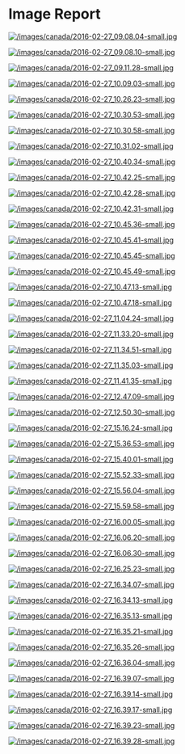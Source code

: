 # Image Report
[![/images/canada/2016-02-27_09.08.04-small.jpg](/images/canada/2016-02-27_09.08.04-small.jpg)](/images/canada/2016-02-27_09.08.04.jpg)

[![/images/canada/2016-02-27_09.08.10-small.jpg](/images/canada/2016-02-27_09.08.10-small.jpg)](/images/canada/2016-02-27_09.08.10.jpg)

[![/images/canada/2016-02-27_09.11.28-small.jpg](/images/canada/2016-02-27_09.11.28-small.jpg)](/images/canada/2016-02-27_09.11.28.jpg)

[![/images/canada/2016-02-27_10.09.03-small.jpg](/images/canada/2016-02-27_10.09.03-small.jpg)](/images/canada/2016-02-27_10.09.03.jpg)

[![/images/canada/2016-02-27_10.26.23-small.jpg](/images/canada/2016-02-27_10.26.23-small.jpg)](/images/canada/2016-02-27_10.26.23.jpg)

[![/images/canada/2016-02-27_10.30.53-small.jpg](/images/canada/2016-02-27_10.30.53-small.jpg)](/images/canada/2016-02-27_10.30.53.jpg)

[![/images/canada/2016-02-27_10.30.58-small.jpg](/images/canada/2016-02-27_10.30.58-small.jpg)](/images/canada/2016-02-27_10.30.58.jpg)

[![/images/canada/2016-02-27_10.31.02-small.jpg](/images/canada/2016-02-27_10.31.02-small.jpg)](/images/canada/2016-02-27_10.31.02.jpg)

[![/images/canada/2016-02-27_10.40.34-small.jpg](/images/canada/2016-02-27_10.40.34-small.jpg)](/images/canada/2016-02-27_10.40.34.jpg)

[![/images/canada/2016-02-27_10.42.25-small.jpg](/images/canada/2016-02-27_10.42.25-small.jpg)](/images/canada/2016-02-27_10.42.25.jpg)

[![/images/canada/2016-02-27_10.42.28-small.jpg](/images/canada/2016-02-27_10.42.28-small.jpg)](/images/canada/2016-02-27_10.42.28.jpg)

[![/images/canada/2016-02-27_10.42.31-small.jpg](/images/canada/2016-02-27_10.42.31-small.jpg)](/images/canada/2016-02-27_10.42.31.jpg)

[![/images/canada/2016-02-27_10.45.36-small.jpg](/images/canada/2016-02-27_10.45.36-small.jpg)](/images/canada/2016-02-27_10.45.36.jpg)

[![/images/canada/2016-02-27_10.45.41-small.jpg](/images/canada/2016-02-27_10.45.41-small.jpg)](/images/canada/2016-02-27_10.45.41.jpg)

[![/images/canada/2016-02-27_10.45.45-small.jpg](/images/canada/2016-02-27_10.45.45-small.jpg)](/images/canada/2016-02-27_10.45.45.jpg)

[![/images/canada/2016-02-27_10.45.49-small.jpg](/images/canada/2016-02-27_10.45.49-small.jpg)](/images/canada/2016-02-27_10.45.49.jpg)

[![/images/canada/2016-02-27_10.47.13-small.jpg](/images/canada/2016-02-27_10.47.13-small.jpg)](/images/canada/2016-02-27_10.47.13.jpg)

[![/images/canada/2016-02-27_10.47.18-small.jpg](/images/canada/2016-02-27_10.47.18-small.jpg)](/images/canada/2016-02-27_10.47.18.jpg)

[![/images/canada/2016-02-27_11.04.24-small.jpg](/images/canada/2016-02-27_11.04.24-small.jpg)](/images/canada/2016-02-27_11.04.24.jpg)

[![/images/canada/2016-02-27_11.33.20-small.jpg](/images/canada/2016-02-27_11.33.20-small.jpg)](/images/canada/2016-02-27_11.33.20.jpg)

[![/images/canada/2016-02-27_11.34.51-small.jpg](/images/canada/2016-02-27_11.34.51-small.jpg)](/images/canada/2016-02-27_11.34.51.jpg)

[![/images/canada/2016-02-27_11.35.03-small.jpg](/images/canada/2016-02-27_11.35.03-small.jpg)](/images/canada/2016-02-27_11.35.03.jpg)

[![/images/canada/2016-02-27_11.41.35-small.jpg](/images/canada/2016-02-27_11.41.35-small.jpg)](/images/canada/2016-02-27_11.41.35.jpg)

[![/images/canada/2016-02-27_12.47.09-small.jpg](/images/canada/2016-02-27_12.47.09-small.jpg)](/images/canada/2016-02-27_12.47.09.jpg)

[![/images/canada/2016-02-27_12.50.30-small.jpg](/images/canada/2016-02-27_12.50.30-small.jpg)](/images/canada/2016-02-27_12.50.30.jpg)

[![/images/canada/2016-02-27_15.16.24-small.jpg](/images/canada/2016-02-27_15.16.24-small.jpg)](/images/canada/2016-02-27_15.16.24.jpg)

[![/images/canada/2016-02-27_15.36.53-small.jpg](/images/canada/2016-02-27_15.36.53-small.jpg)](/images/canada/2016-02-27_15.36.53.jpg)

[![/images/canada/2016-02-27_15.40.01-small.jpg](/images/canada/2016-02-27_15.40.01-small.jpg)](/images/canada/2016-02-27_15.40.01.jpg)

[![/images/canada/2016-02-27_15.52.33-small.jpg](/images/canada/2016-02-27_15.52.33-small.jpg)](/images/canada/2016-02-27_15.52.33.jpg)

[![/images/canada/2016-02-27_15.56.04-small.jpg](/images/canada/2016-02-27_15.56.04-small.jpg)](/images/canada/2016-02-27_15.56.04.jpg)

[![/images/canada/2016-02-27_15.59.58-small.jpg](/images/canada/2016-02-27_15.59.58-small.jpg)](/images/canada/2016-02-27_15.59.58.jpg)

[![/images/canada/2016-02-27_16.00.05-small.jpg](/images/canada/2016-02-27_16.00.05-small.jpg)](/images/canada/2016-02-27_16.00.05.jpg)

[![/images/canada/2016-02-27_16.06.20-small.jpg](/images/canada/2016-02-27_16.06.20-small.jpg)](/images/canada/2016-02-27_16.06.20.jpg)

[![/images/canada/2016-02-27_16.06.30-small.jpg](/images/canada/2016-02-27_16.06.30-small.jpg)](/images/canada/2016-02-27_16.06.30.jpg)

[![/images/canada/2016-02-27_16.25.23-small.jpg](/images/canada/2016-02-27_16.25.23-small.jpg)](/images/canada/2016-02-27_16.25.23.jpg)

[![/images/canada/2016-02-27_16.34.07-small.jpg](/images/canada/2016-02-27_16.34.07-small.jpg)](/images/canada/2016-02-27_16.34.07.jpg)

[![/images/canada/2016-02-27_16.34.13-small.jpg](/images/canada/2016-02-27_16.34.13-small.jpg)](/images/canada/2016-02-27_16.34.13.jpg)

[![/images/canada/2016-02-27_16.35.13-small.jpg](/images/canada/2016-02-27_16.35.13-small.jpg)](/images/canada/2016-02-27_16.35.13.jpg)

[![/images/canada/2016-02-27_16.35.21-small.jpg](/images/canada/2016-02-27_16.35.21-small.jpg)](/images/canada/2016-02-27_16.35.21.jpg)

[![/images/canada/2016-02-27_16.35.26-small.jpg](/images/canada/2016-02-27_16.35.26-small.jpg)](/images/canada/2016-02-27_16.35.26.jpg)

[![/images/canada/2016-02-27_16.36.04-small.jpg](/images/canada/2016-02-27_16.36.04-small.jpg)](/images/canada/2016-02-27_16.36.04.jpg)

[![/images/canada/2016-02-27_16.39.07-small.jpg](/images/canada/2016-02-27_16.39.07-small.jpg)](/images/canada/2016-02-27_16.39.07.jpg)

[![/images/canada/2016-02-27_16.39.14-small.jpg](/images/canada/2016-02-27_16.39.14-small.jpg)](/images/canada/2016-02-27_16.39.14.jpg)

[![/images/canada/2016-02-27_16.39.17-small.jpg](/images/canada/2016-02-27_16.39.17-small.jpg)](/images/canada/2016-02-27_16.39.17.jpg)

[![/images/canada/2016-02-27_16.39.23-small.jpg](/images/canada/2016-02-27_16.39.23-small.jpg)](/images/canada/2016-02-27_16.39.23.jpg)

[![/images/canada/2016-02-27_16.39.28-small.jpg](/images/canada/2016-02-27_16.39.28-small.jpg)](/images/canada/2016-02-27_16.39.28.jpg)
